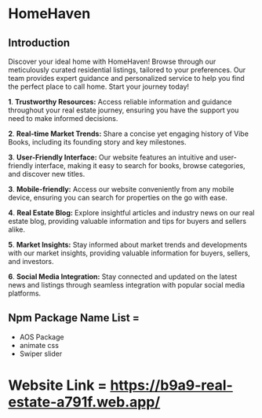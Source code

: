 #  HomeHaven

## Introduction

Discover your ideal home with HomeHaven! Browse through our meticulously curated residential listings, tailored to your preferences. Our team provides expert guidance and personalized service to help you find the perfect place to call home. Start your journey today!


**1**. **Trustworthy Resources:** Access reliable information and guidance throughout your real estate journey, ensuring you have the support you need to make informed decisions.


**2**. **Real-time Market Trends:** Share a concise yet engaging history of Vibe Books, including its founding story and key milestones.

**3**. **User-Friendly Interface:** Our website features an intuitive and user-friendly interface, making it easy to search for books, browse categories, and discover new titles.

**3**. **Mobile-friendly:** Access our website conveniently from any mobile device, ensuring you can search for properties on the go with ease.

**4**. **Real Estate Blog:** Explore insightful articles and industry news on our real estate blog, providing valuable information and tips for buyers and sellers alike.

**5**. **Market Insights:** Stay informed about market trends and developments with our market insights, providing valuable information for buyers, sellers, and investors.

**6**. **Social Media Integration:** Stay connected and updated on the latest news and listings through seamless integration with popular social media platforms.


##  Npm Package Name List =

- AOS Package
- animate css
- Swiper slider




# Website Link = https://b9a9-real-estate-a791f.web.app/